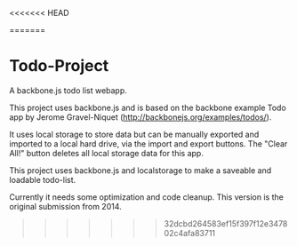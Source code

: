 <<<<<<< HEAD

=======
# Todo-Project
A backbone.js todo list webapp.

This project uses backbone.js and is based on the backbone example Todo app by Jerome Gravel-Niquet (http://backbonejs.org/examples/todos/). 

It uses local storage to store data but can be manually exported and imported to a local hard drive, via the import and export buttons. The "Clear All!" button deletes all local storage data for this app.

This project uses backbone.js and localstorage to make a saveable and loadable todo-list.

Currently it needs some optimization and code cleanup.
This version is the original submission from 2014.
>>>>>>> 32dcbd264583ef15f397f12e347802c4afa83711
